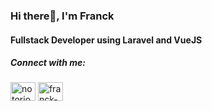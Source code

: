 ### Hi there👋, I'm Franck
#### Fullstack Developer using Laravel and VueJS

##### Connect with me:
<p align="left">
<a href="https://twitter.com/notoriousfranck" target="blank"><img align="center" src="https://raw.githubusercontent.com/rahuldkjain/github-profile-readme-generator/master/src/images/icons/Social/twitter.svg" alt="notoriousfranck" height="30" width="40" /></a>
<a href="https://linkedin.com/in/franck-colonna" target="blank"><img align="center" src="https://raw.githubusercontent.com/rahuldkjain/github-profile-readme-generator/master/src/images/icons/Social/linked-in-alt.svg" alt="franck-colonna" height="30" width="40" /></a>
</p>
